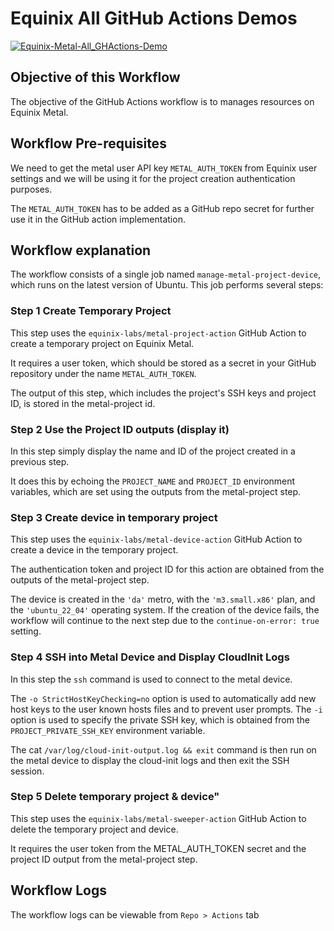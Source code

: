 # Equinix All GitHub Actions Demos

[![Equinix-Metal-All_GHActions-Demo](https://github.com/chefgs/equinix_demos/actions/workflows/equinix_all_actions_workflow.yml/badge.svg?branch=main)](https://github.com/chefgs/equinix_demos/actions/workflows/equinix_all_actions_workflow.yml)

## Objective of this Workflow
The objective of the GitHub Actions workflow is to manages resources on Equinix Metal.

## Workflow Pre-requisites
We need to get the metal user API key `METAL_AUTH_TOKEN` from Equinix user settings and we will be using it for the project creation authentication purposes. 

The `METAL_AUTH_TOKEN` has to be added as a GitHub repo secret for further use it in the GitHub action implementation.

## Workflow explanation
The workflow consists of a single job named `manage-metal-project-device`, which runs on the latest version of Ubuntu. This job performs several steps:

### Step 1 Create Temporary Project 
This step uses the `equinix-labs/metal-project-action` GitHub Action to create a temporary project on Equinix Metal.

It requires a user token, which should be stored as a secret in your GitHub repository under the name `METAL_AUTH_TOKEN`. 

The output of this step, which includes the project's SSH keys and project ID, is stored in the metal-project id.

### Step 2 Use the Project ID outputs (display it)
In this step simply display the name and ID of the project created in a previous step. 

It does this by echoing the `PROJECT_NAME` and `PROJECT_ID` environment variables, which are set using the outputs from the metal-project step.

### Step 3 Create device in temporary project
This step uses the `equinix-labs/metal-device-action` GitHub Action to create a device in the temporary project.

The authentication token and project ID for this action are obtained from the outputs of the metal-project step. 

The device is created in the `'da'` metro, with the `'m3.small.x86'` plan, and the `'ubuntu_22_04'` operating system. If the creation of the device fails, the workflow will continue to the next step due to the `continue-on-error: true` setting.

### Step 4 SSH into Metal Device and Display CloudInit Logs
In this step the `ssh` command is used to connect to the metal device. 

The `-o StrictHostKeyChecking=no` option is used to automatically add new host keys to the user known hosts files and to prevent user prompts. The `-i` option is used to specify the private SSH key, which is obtained from the `PROJECT_PRIVATE_SSH_KEY` environment variable. 

The cat `/var/log/cloud-init-output.log && exit` command is then run on the metal device to display the cloud-init logs and then exit the SSH session.

### Step 5 Delete temporary project & device"
This step uses the `equinix-labs/metal-sweeper-action` GitHub Action to delete the temporary project and device. 

It requires the user token from the METAL_AUTH_TOKEN secret and the project ID output from the metal-project step.

## Workflow Logs
The workflow logs can be viewable from `Repo > Actions` tab